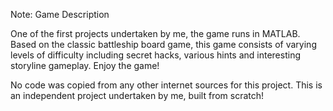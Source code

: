 Note: Game Description

One of the first projects undertaken by me, the game runs in MATLAB. Based on the classic battleship board game, this game consists of varying levels of difficulty including secret hacks, various hints and interesting storyline gameplay. Enjoy the game!

No code was copied from any other internet sources for this project. This is an independent project undertaken by me, built from scratch!
